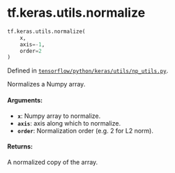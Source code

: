 <div itemscope itemtype="http://developers.google.com/ReferenceObject">
<meta itemprop="name" content="tf.keras.utils.normalize" />
<meta itemprop="path" content="Stable" />
</div>

# tf.keras.utils.normalize

``` python
tf.keras.utils.normalize(
    x,
    axis=-1,
    order=2
)
```



Defined in [`tensorflow/python/keras/utils/np_utils.py`](/code/stable/tensorflow/python/keras/utils/np_utils.py).

Normalizes a Numpy array.

#### Arguments:

* <b>`x`</b>: Numpy array to normalize.
* <b>`axis`</b>: axis along which to normalize.
* <b>`order`</b>: Normalization order (e.g. 2 for L2 norm).


#### Returns:

A normalized copy of the array.